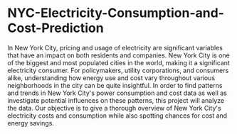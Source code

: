 # NYC-Electricity-Consumption-and-Cost-Prediction

In New York City, pricing and usage of electricity are significant variables that have an impact on both residents and companies. New York City is one of the biggest and most populated cities in the world, making it a significant electricity consumer. For policymakers, utility corporations, and consumers alike, understanding how energy use and cost vary throughout various neighborhoods in the city can be quite insightful. In order to find patterns and trends in New York City's power consumption and cost data as well as investigate potential influences on these patterns, this project will analyze the data. Our objective is to give a thorough overview of New York City's electricity costs and consumption while also spotting chances for cost and energy savings.
